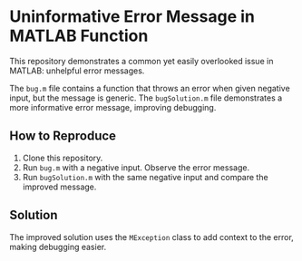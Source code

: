# Uninformative Error Message in MATLAB Function

This repository demonstrates a common yet easily overlooked issue in MATLAB: unhelpful error messages.

The `bug.m` file contains a function that throws an error when given negative input, but the message is generic.  The `bugSolution.m` file demonstrates a more informative error message, improving debugging.

## How to Reproduce

1. Clone this repository.
2. Run `bug.m` with a negative input. Observe the error message.
3. Run `bugSolution.m` with the same negative input and compare the improved message.

## Solution

The improved solution uses the `MException` class to add context to the error, making debugging easier.